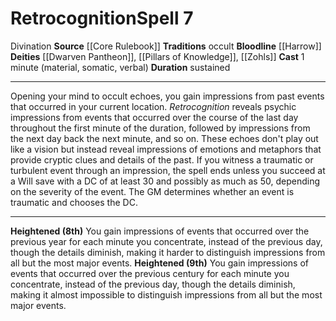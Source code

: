 ﻿---
actions: null
area: null
bloodline: '[[DATABASE/sorcererbloodline/Harrow|Harrow]]'
component:
- Material
- Somatic
- Verbal
cost: null
deity:
- '[[DATABASE/deity/Dwarven Pantheon|Dwarven Pantheon]]'
- '[[DATABASE/deity/Pillars of Knowledge|Pillars of Knowledge]]'
- '[[DATABASE/deity/Zohls|Zohls]]'
domain: null
duration: sustained
element: null
heighten: 8th, 9th
heighten_level: 7, 8, 9
id: '260'
lesson: null
level: '7'
mystery: null
name: Retrocognition
patron_theme: null
range: null
rarity: Common
requirement: null
saving_throw: null
school: Divination
source: '[[DATABASE/source/Core Rulebook|Core Rulebook]]'
target: null
tradition:
- Occult
trait:
- '[[DATABASE/trait/Divination|Divination]]'
trigger: null
type: Spell

---
# Retrocognition<span class="item-type">Spell 7</span>

<span class="item-trait">Divination</span>
**Source** [[Core Rulebook]] 
**Traditions** occult
**Bloodline** [[Harrow]]
**Deities** [[Dwarven Pantheon]], [[Pillars of Knowledge]], [[Zohls]]
**Cast** 1 minute (material, somatic, verbal)
**Duration** sustained

---
Opening your mind to occult echoes, you gain impressions from past events that occurred in your current location. _Retrocognition_ reveals psychic impressions from events that occurred over the course of the last day throughout the first minute of the duration, followed by impressions from the next day back the next minute, and so on. These echoes don't play out like a vision but instead reveal impressions of emotions and metaphors that provide cryptic clues and details of the past. If you witness a traumatic or turbulent event through an impression, the spell ends unless you succeed at a Will save with a DC of at least 30 and possibly as much as 50, depending on the severity of the event. The GM determines whether an event is traumatic and chooses the DC.

---
**Heightened (8th)** You gain impressions of events that occurred over the previous year for each minute you concentrate, instead of the previous day, though the details diminish, making it harder to distinguish impressions from all but the most major events.
**Heightened (9th)** You gain impressions of events that occurred over the previous century for each minute you concentrate, instead of the previous day, though the details diminish, making it almost impossible to distinguish impressions from all but the most major events.
